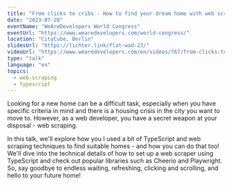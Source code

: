 ```yaml
---
title: "From clicks to cribs - How to find your dream home with web scraping"
date: "2023-07-28"
eventName: "WeAreDevelopers World Congress"
eventUrl: "https://www.wearedevelopers.com/world-congress/"
location: "CityCube, Berlin"
slidesUrl: "https://lichter.link/flat-wad-23/"
videoUrl: "https://www.wearedevelopers.com/en/videos/767/from-clicks-to-cribs-how-to-find-your-dream-home-with-web-scraping"
type: "talk"
language: "en"
topics:
  - web-scraping
  - typescript
---
```


Looking for a new home can be a difficult task, especially when you have specific criteria in mind and there is a housing crisis in the city you want to move to. However, as a web developer, you have a secret weapon at your disposal - web scraping.

<!--more-->

In this talk, we'll explore how you I used a bit of TypeScript and web scraping techniques to find suitable homes - and how you can do that too! We'll dive into the technical details of how to set up a web scraper using TypeScript and check out popular libraries such as Cheerio and Playwright. So, say goodbye to endless waiting, refreshing, clicking and scrolling, and hello to your future home!
